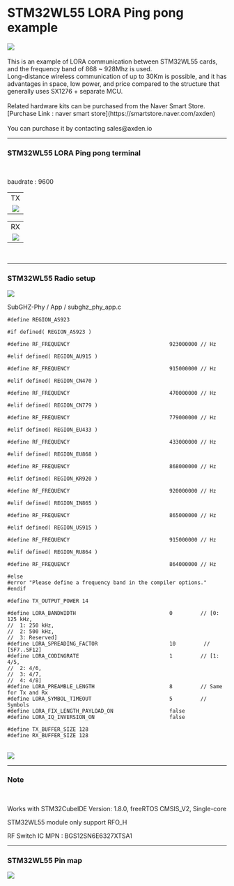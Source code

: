 
# STM32WL55 LORA Ping pong example

<img src="./asset/STM32WL55_Board.jpg">

<br>
<br>
This is an example of LORA communication between STM32WL55 cards, and the frequency band of 868 ~ 928Mhz is used.
<br>
Long-distance wireless communication of up to 30Km is possible, and it has advantages in space, low power, and price compared to the structure that generally uses SX1276 + separate MCU.
<br>
<br>
Related hardware kits can be purchased from the Naver Smart Store.
<br>
[Purchase Link : naver smart store](https://smartstore.naver.com/axden)
<br>
<br>
You can purchase it by contacting sales@axden.io

-----------------------

### STM32WL55 LORA Ping pong terminal
<br>

baudrate : 9600
<br>

<table>
<tr align="center">
  <td>TX</td>
</tr>
  <tr align="center">
    <td><img src="./asset/STM32WL55_TX.png"></td>
  </tr>
</table>

<table>
<tr align="center">
  <td>RX</td>
</tr>
  <tr align="center">
    <td><img src="./asset/STM32WL55_RX.png"></td>
  </tr>
</table>

<br>

-----------------------

### STM32WL55 Radio setup

<img src="./asset/Radio_setup_path.png">
<br>

SubGHZ-Phy / App / subghz_phy_app.c

```
#define REGION_AS923

#if defined( REGION_AS923 )

#define RF_FREQUENCY                                923000000 // Hz

#elif defined( REGION_AU915 )

#define RF_FREQUENCY                                915000000 // Hz

#elif defined( REGION_CN470 )

#define RF_FREQUENCY                                470000000 // Hz

#elif defined( REGION_CN779 )

#define RF_FREQUENCY                                779000000 // Hz

#elif defined( REGION_EU433 )

#define RF_FREQUENCY                                433000000 // Hz

#elif defined( REGION_EU868 )

#define RF_FREQUENCY                                868000000 // Hz

#elif defined( REGION_KR920 )

#define RF_FREQUENCY                                920000000 // Hz

#elif defined( REGION_IN865 )

#define RF_FREQUENCY                                865000000 // Hz

#elif defined( REGION_US915 )

#define RF_FREQUENCY                                915000000 // Hz

#elif defined( REGION_RU864 )

#define RF_FREQUENCY                                864000000 // Hz

#else
#error "Please define a frequency band in the compiler options."
#endif

#define TX_OUTPUT_POWER 14

#define LORA_BANDWIDTH                              0         // [0: 125 kHz,
//  1: 250 kHz,
//  2: 500 kHz,
//  3: Reserved]
#define LORA_SPREADING_FACTOR                       10         // [SF7..SF12]
#define LORA_CODINGRATE                             1         // [1: 4/5,
//  2: 4/6,
//  3: 4/7,
//  4: 4/8]
#define LORA_PREAMBLE_LENGTH                        8         // Same for Tx and Rx
#define LORA_SYMBOL_TIMEOUT                         5         // Symbols
#define LORA_FIX_LENGTH_PAYLOAD_ON                  false
#define LORA_IQ_INVERSION_ON                        false

#define TX_BUFFER_SIZE 128
#define RX_BUFFER_SIZE 128

```
<br>

<img src="./asset/Radio_setup.png">
<br>

-----------------------

### Note
<br>

Works with STM32CubeIDE Version: 1.8.0, freeRTOS CMSIS_V2, Single-core
<br>

STM32WL55 module only support RFO_H
<br>

RF Switch IC MPN : BGS12SN6E6327XTSA1
<br>

-------------------------

### STM32WL55 Pin map

<img src="./asset/STM32WL55CC_PinMap.png">
